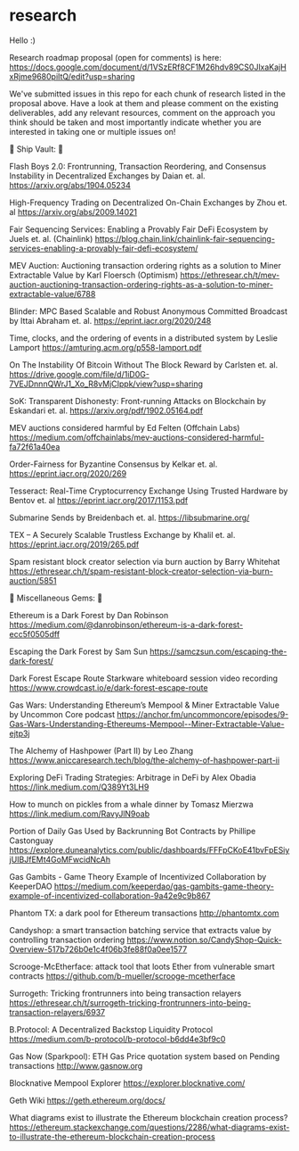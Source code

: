 # research
Hello :)

Research roadmap proposal (open for comments) is here: https://docs.google.com/document/d/1VSzERf8CF1M26hdv89CS0JlxaKajHxRjme9680piItQ/edit?usp=sharing

We've submitted issues in this repo for each chunk of research listed in the proposal above. Have a look at them and please comment on the existing deliverables, add any relevant resources, comment on the approach you think should be taken and most importantly indicate whether you are interested in taking one or multiple issues on!

 📖  Ship Vault: 📖

Flash Boys 2.0: Frontrunning, Transaction Reordering, and Consensus Instability in Decentralized Exchanges by Daian et. al. https://arxiv.org/abs/1904.05234

High-Frequency Trading on Decentralized On-Chain Exchanges by Zhou et. al https://arxiv.org/abs/2009.14021

Fair Sequencing Services: Enabling a Provably Fair DeFi Ecosystem by Juels et. al. (Chainlink) https://blog.chain.link/chainlink-fair-sequencing-services-enabling-a-provably-fair-defi-ecosystem/

MEV Auction: Auctioning transaction ordering rights as a solution to Miner Extractable Value by Karl Floersch (Optimism) https://ethresear.ch/t/mev-auction-auctioning-transaction-ordering-rights-as-a-solution-to-miner-extractable-value/6788

Blinder: MPC Based Scalable and Robust Anonymous Committed Broadcast by Ittai Abraham et. al. https://eprint.iacr.org/2020/248

Time, clocks, and the ordering of events in a distributed system by Leslie Lamport https://amturing.acm.org/p558-lamport.pdf

On The Instability Of Bitcoin Without The Block Reward by Carlsten et. al. https://drive.google.com/file/d/1iD0G-7VEJDnnnQWrJ1_Xo_R8vMjCIppk/view?usp=sharing

SoK: Transparent Dishonesty: Front-running Attacks on Blockchain by Eskandari et. al. https://arxiv.org/pdf/1902.05164.pdf

MEV auctions considered harmful by Ed Felten (Offchain Labs) https://medium.com/offchainlabs/mev-auctions-considered-harmful-fa72f61a40ea

Order-Fairness for Byzantine Consensus by Kelkar et. al. https://eprint.iacr.org/2020/269

Tesseract: Real-Time Cryptocurrency Exchange Using Trusted Hardware by Bentov et. al https://eprint.iacr.org/2017/1153.pdf

Submarine Sends by Breidenbach et. al. https://libsubmarine.org/

TEX – A Securely Scalable Trustless Exchange by Khalil et. al.  https://eprint.iacr.org/2019/265.pdf

Spam resistant block creator selection via burn auction by Barry Whitehat https://ethresear.ch/t/spam-resistant-block-creator-selection-via-burn-auction/5851

💎  Miscellaneous Gems: 💎

Ethereum is a Dark Forest by Dan Robinson https://medium.com/@danrobinson/ethereum-is-a-dark-forest-ecc5f0505dff

Escaping the Dark Forest by Sam Sun https://samczsun.com/escaping-the-dark-forest/

Dark Forest Escape Route Starkware whiteboard session video recording https://www.crowdcast.io/e/dark-forest-escape-route

Gas Wars: Understanding Ethereum’s Mempool & Miner Extractable Value by Uncommon Core podcast https://anchor.fm/uncommoncore/episodes/9-Gas-Wars-Understanding-Ethereums-Mempool--Miner-Extractable-Value-ejtp3j

The Alchemy of Hashpower (Part II) by Leo Zhang https://www.aniccaresearch.tech/blog/the-alchemy-of-hashpower-part-ii

Exploring DeFi Trading Strategies: Arbitrage in DeFi by Alex Obadia https://link.medium.com/Q389Yt3LH9

How to munch on pickles from a whale dinner by Tomasz Mierzwa https://link.medium.com/RavyJlN9oab

Portion of Daily Gas Used by Backrunning Bot Contracts by Phillipe Castonguay 
https://explore.duneanalytics.com/public/dashboards/FFFpCKoE41bvFpESiyjUIBJfEMt4GoMFwcidNcAh

Gas Gambits - Game Theory Example of Incentivized Collaboration by KeeperDAO https://medium.com/keeperdao/gas-gambits-game-theory-example-of-incentivized-collaboration-9a42e9c9b867

Phantom TX: a dark pool for Ethereum transactions http://phantomtx.com

Candyshop: a smart transaction batching service that extracts value by controlling transaction ordering https://www.notion.so/CandyShop-Quick-Overview-517b726b0e1c4f06b3fe88f0a0ee1577

Scrooge-McEtherface: attack tool that loots Ether from vulnerable smart contracts https://github.com/b-mueller/scrooge-mcetherface

Surrogeth: Tricking frontrunners into being transaction relayers https://ethresear.ch/t/surrogeth-tricking-frontrunners-into-being-transaction-relayers/6937

B.Protocol: A Decentralized Backstop Liquidity Protocol https://medium.com/b-protocol/b-protocol-b6dd4e3bf9c0

Gas Now (Sparkpool): ETH Gas Price quotation system based on Pending transactions http://www.gasnow.org

Blocknative Mempool Explorer https://explorer.blocknative.com/

Geth Wiki https://geth.ethereum.org/docs/

What diagrams exist to illustrate the Ethereum blockchain creation process? https://ethereum.stackexchange.com/questions/2286/what-diagrams-exist-to-illustrate-the-ethereum-blockchain-creation-process


